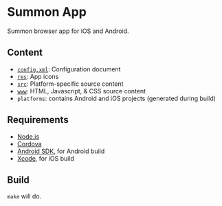 Summon App
==========

Summon browser app for iOS and Android.

Content
-------
- [`config.xml`](config.xml): Configuration document
- [`res`](res): App icons
- [`src`](src): Platform-specific source content
- [`www`](www): HTML, Javascript, & CSS source content
- `platforms`: contains Android and iOS projects (generated during build)


Requirements
------------
- [Node.js](https://nodejs.org/en/download/package-manager)
- [Cordova](https://cordova.apache.org)
- [Android SDK](http://developer.android.com/sdk/installing/index.html), for Android build
- [Xcode](https://itunes.apple.com/us/app/xcode/id497799835), for iOS build


Build
-----
`make` will do.

